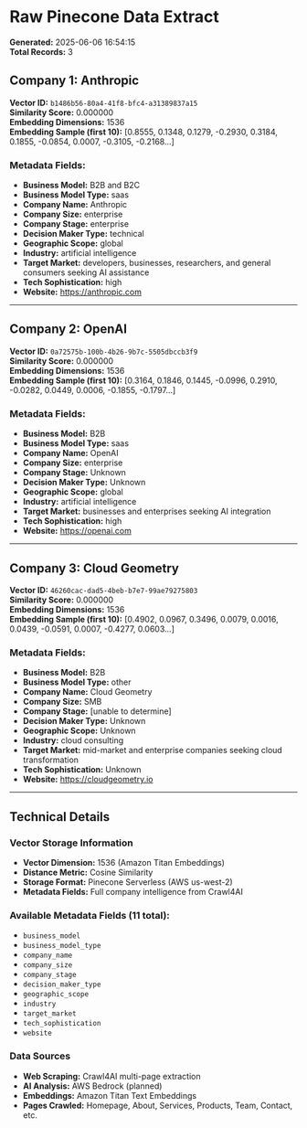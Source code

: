 # Raw Pinecone Data Extract

**Generated:** 2025-06-06 16:54:15  
**Total Records:** 3

## Company 1: Anthropic

**Vector ID:** `b1486b56-80a4-41f8-bfc4-a31389837a15`  
**Similarity Score:** 0.000000  
**Embedding Dimensions:** 1536  
**Embedding Sample (first 10):** [0.8555, 0.1348, 0.1279, -0.2930, 0.3184, 0.1855, -0.0854, 0.0007, -0.3105, -0.2168...]  

### Metadata Fields:

- **Business Model:** B2B and B2C
- **Business Model Type:** saas
- **Company Name:** Anthropic
- **Company Size:** enterprise
- **Company Stage:** enterprise
- **Decision Maker Type:** technical
- **Geographic Scope:** global
- **Industry:** artificial intelligence
- **Target Market:** developers, businesses, researchers, and general consumers seeking AI assistance
- **Tech Sophistication:** high
- **Website:** https://anthropic.com

---

## Company 2: OpenAI

**Vector ID:** `0a72575b-100b-4b26-9b7c-5505dbccb3f9`  
**Similarity Score:** 0.000000  
**Embedding Dimensions:** 1536  
**Embedding Sample (first 10):** [0.3164, 0.1846, 0.1445, -0.0996, 0.2910, -0.0282, 0.0449, 0.0006, -0.1855, -0.1797...]  

### Metadata Fields:

- **Business Model:** B2B
- **Business Model Type:** saas
- **Company Name:** OpenAI
- **Company Size:** enterprise
- **Company Stage:** Unknown
- **Decision Maker Type:** Unknown
- **Geographic Scope:** global
- **Industry:** artificial intelligence
- **Target Market:** businesses and enterprises seeking AI integration
- **Tech Sophistication:** high
- **Website:** https://openai.com

---

## Company 3: Cloud Geometry

**Vector ID:** `46260cac-dad5-4beb-b7e7-99ae79275803`  
**Similarity Score:** 0.000000  
**Embedding Dimensions:** 1536  
**Embedding Sample (first 10):** [0.4902, 0.0967, 0.3496, 0.0079, 0.0016, 0.0439, -0.0591, 0.0007, -0.4277, 0.0603...]  

### Metadata Fields:

- **Business Model:** B2B
- **Business Model Type:** other
- **Company Name:** Cloud Geometry
- **Company Size:** SMB
- **Company Stage:** [unable to determine]
- **Decision Maker Type:** Unknown
- **Geographic Scope:** Unknown
- **Industry:** cloud consulting
- **Target Market:** mid-market and enterprise companies seeking cloud transformation
- **Tech Sophistication:** Unknown
- **Website:** https://cloudgeometry.io

---

## Technical Details

### Vector Storage Information
- **Vector Dimension:** 1536 (Amazon Titan Embeddings)
- **Distance Metric:** Cosine Similarity
- **Storage Format:** Pinecone Serverless (AWS us-west-2)
- **Metadata Fields:** Full company intelligence from Crawl4AI

### Available Metadata Fields (11 total):
- `business_model`
- `business_model_type`
- `company_name`
- `company_size`
- `company_stage`
- `decision_maker_type`
- `geographic_scope`
- `industry`
- `target_market`
- `tech_sophistication`
- `website`

### Data Sources
- **Web Scraping:** Crawl4AI multi-page extraction
- **AI Analysis:** AWS Bedrock (planned)
- **Embeddings:** Amazon Titan Text Embeddings
- **Pages Crawled:** Homepage, About, Services, Products, Team, Contact, etc.
